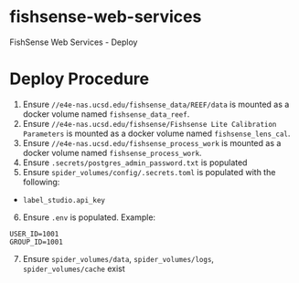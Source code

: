 # fishsense-web-services
FishSense Web Services - Deploy

# Deploy Procedure
1. Ensure `//e4e-nas.ucsd.edu/fishsense_data/REEF/data` is mounted as a docker volume named `fishsense_data_reef`.
2. Ensure `//e4e-nas.ucsd.edu/fishsense/Fishsense Lite Calibration Parameters` is mounted as a docker volume named `fishsense_lens_cal`.
3. Ensure `//e4e-nas.ucsd.edu/fishsense_process_work` is mounted as a docker volume named `fishsense_process_work`.
4. Ensure `.secrets/postgres_admin_password.txt` is populated
5. Ensure `spider_volumes/config/.secrets.toml` is populated with the following:
- `label_studio.api_key`
6. Ensure `.env` is populated.  Example:
```
USER_ID=1001
GROUP_ID=1001
```
7. Ensure `spider_volumes/data`, `spider_volumes/logs`, `spider_volumes/cache` exist